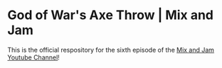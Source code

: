 # God of War's Axe Throw | Mix and Jam

This is the official respository for the sixth episode of the [Mix and Jam Youtube Channel](https://www.youtube.com/c/MixAndJam)!
